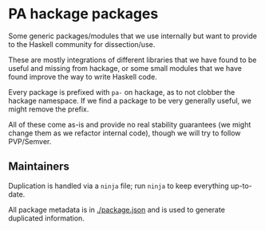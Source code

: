 # PA hackage packages

Some generic packages/modules that we use internally but want to provide to the Haskell community for dissection/use.

These are mostly integrations of different libraries that we have found to be useful and missing from hackage, or some small modules that we have found improve the way to write Haskell code.

Every package is prefixed with `pa-` on hackage, as to not clobber the hackage namespace. If we find a package to be very generally useful, we might remove the prefix.

All of these come as-is and provide no real stability guarantees (we might change them as we refactor internal code), though we will try to follow PVP/Semver.

## Maintainers

Duplication is handled via a `ninja` file; run `ninja` to keep everything up-to-date.

All package metadata is in [./package.json](./package.json) and is used to generate duplicated information.

